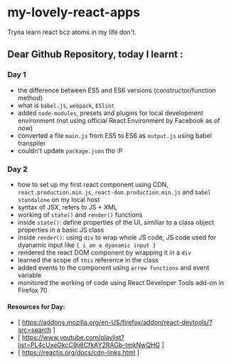 # my-lovely-react-apps

Tryna learn react bcz atoms in my life don't.

## Dear Github Repository, today I learnt : 

### Day 1
- the difference between ES5 and ES6 versions (constructor/function method)
- what is `babel.js`, `webpack`, `ESlint`
- added `node-modules`, presets and plugins for local development environment (not using official React Environment by Facebook as of now)
- converted a file `main.js` from ES5 to ES6 as `output.js` using babel transpiler
- couldn't update `package.json` tho :P

### Day 2
- how to set up my first react component using CDN, `react.production.min.js`, `react-dom.production.min.js` and `babel standalone` on my local host
- syntax of JSX, refers to JS + XML
- working of `state()` and `render()` functions
- inside `state()`: define properties of the UI, similiar to a class object properties in a basic JS class
- inside `render()`: using `div` to wrap whole JS code, JS code used for dyanamic input like `{ i am a dyanamic input }`
- rendered the react DOM component by wrapping it in a `div`
- learned the scope of `this` reference in the class
- added events to the component using `arrow functions` and event variable
- monitored the working of code using React Developer Tools add-on in Firefox 70 

#### Resources for Day: 
- [ https://addons.mozilla.org/en-US/firefox/addon/react-devtools/?src=search ] 
- [ https://www.youtube.com/playlist?list=PL4cUxeGkcC9ij8CfkAY2RAGb-tmkNwQHG ]
- [ https://reactjs.org/docs/cdn-links.html ]
